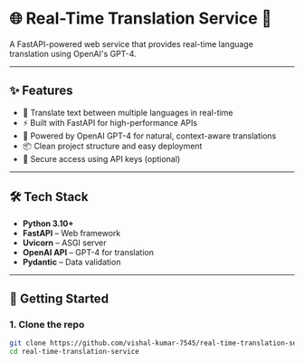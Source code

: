 # 🌐 Real-Time Translation Service 🚀  
A FastAPI-powered web service that provides real-time language translation using OpenAI's GPT-4.

---

## ✨ Features

- 🔄 Translate text between multiple languages in real-time
- ⚡ Built with FastAPI for high-performance APIs
- 🤖 Powered by OpenAI GPT-4 for natural, context-aware translations
- 📦 Clean project structure and easy deployment
- 🔐 Secure access using API keys (optional)

---

## 🛠️ Tech Stack

- **Python 3.10+**
- **FastAPI** – Web framework
- **Uvicorn** – ASGI server
- **OpenAI API** – GPT-4 for translation
- **Pydantic** – Data validation

---

## 🚀 Getting Started

### 1. Clone the repo

```bash
git clone https://github.com/vishal-kumar-7545/real-time-translation-service.git
cd real-time-translation-service
